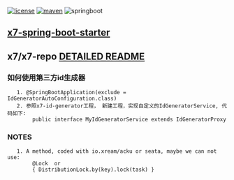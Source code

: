 
[![license](https://img.shields.io/github/license/x-ream/x7.svg)](https://www.apache.org/licenses/LICENSE-2.0.html)
[![maven](https://img.shields.io/maven-central/v/io.xream.x7/x7-spring-boot-starter.svg)](https://search.maven.org/search?q=io.xream)
![springboot](https://img.shields.io/badge/springboot-v3.2.5-green.svg)


## [x7-spring-boot-starter](https://github.com/x-ream/x7-spring-boot-starter)

## x7/x7-repo [DETAILED README](https://github.com/x-ream/x7/blob/master/x7-repo/README.md)

###  如何使用第三方id生成器
       1. @SpringBootApplication(exclude = IdGeneratorAutoConfiguration.class)
       2. 参照x7-id-generator工程， 新建工程，实现自定义的IdGeneratorService, 代码如下:
            public interface MyIdGeneratorService extends IdGeneratorProxy       
       
### NOTES
       1. A method, coded with io.xream/acku or seata, maybe we can not use:
            @Lock  or 
            { DistributionLock.by(key).lock(task) }
